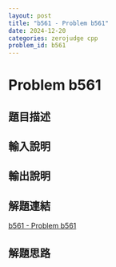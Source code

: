```yaml
---
layout: post
title: "b561 - Problem b561"
date: 2024-12-20
categories: zerojudge cpp
problem_id: b561
---
```


# Problem b561

## 題目描述



## 輸入說明



## 輸出說明



## 解題連結

[b561 - Problem b561](https://zerojudge.tw/ShowProblem?problemid=b561)

## 解題思路

